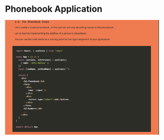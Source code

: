 # Phonebook Application

![Step 1](https://github.com/sjrojanooo/react-full-stack-open-course/blob/main/part2/phonebook/images/Step%201.png?raw=true)

